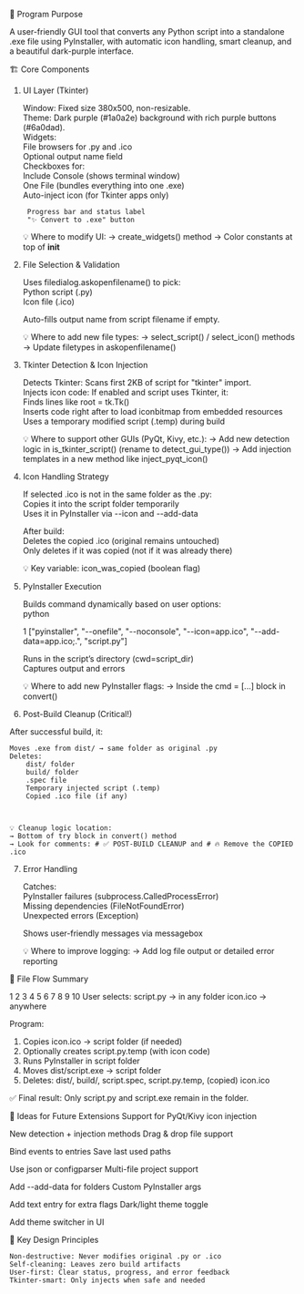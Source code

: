 
🧠 Program Purpose 

A user-friendly GUI tool that converts any Python script into a standalone .exe file using PyInstaller, with automatic icon handling, smart cleanup, and a beautiful dark-purple interface. 
 
🏗️ Core Components 
1. UI Layer (Tkinter) 

    Window: Fixed size 380x500, non-resizable.  
    Theme: Dark purple (#1a0a2e) background with rich purple buttons (#6a0dad).  
    Widgets:  
        File browsers for .py and .ico  
        Optional output name field  
        Checkboxes for:  
            Include Console (shows terminal window)  
            One File (bundles everything into one .exe)  
            Auto-inject icon (for Tkinter apps only)
             
        Progress bar and status label  
        "✨ Convert to .exe" button
         
     

    💡 Where to modify UI:
    → create_widgets() method
    → Color constants at top of __init__ 
     

 
2. File Selection & Validation 

    Uses filedialog.askopenfilename() to pick:  
        Python script (.py)  
        Icon file (.ico)
         
    Auto-fills output name from script filename if empty.
     

    💡 Where to add new file types:
    → select_script() / select_icon() methods
    → Update filetypes in askopenfilename() 
     

 
3. Tkinter Detection & Icon Injection 

    Detects Tkinter: Scans first 2KB of script for "tkinter" import.  
    Injects icon code: If enabled and script uses Tkinter, it:  
        Finds lines like root = tk.Tk()  
        Inserts code right after to load iconbitmap from embedded resources  
        Uses a temporary modified script (.temp) during build
         
     

    💡 Where to support other GUIs (PyQt, Kivy, etc.):
    → Add new detection logic in is_tkinter_script() (rename to detect_gui_type())
    → Add injection templates in a new method like inject_pyqt_icon() 
     

 
4. Icon Handling Strategy 

    If selected .ico is not in the same folder as the .py:  
        Copies it into the script folder temporarily  
        Uses it in PyInstaller via --icon and --add-data
         
    After build:  
        Deletes the copied .ico (original remains untouched)  
        Only deletes if it was copied (not if it was already there)
         
     

    💡 Key variable: icon_was_copied (boolean flag) 
     

 
5. PyInstaller Execution 

    Builds command dynamically based on user options:  
    python
     

     
    1
    ["pyinstaller", "--onefile", "--noconsole", "--icon=app.ico", "--add-data=app.ico;.", "script.py"]
     
     
    Runs in the script’s directory (cwd=script_dir)  
    Captures output and errors
     

    💡 Where to add new PyInstaller flags:
    → Inside the cmd = [...] block in convert() 
     

 
6. Post-Build Cleanup (Critical!) 

After successful build, it:   

    Moves .exe from dist/ → same folder as original .py  
    Deletes:  
        dist/ folder  
        build/ folder  
        .spec file  
        Temporary injected script (.temp)  
        Copied .ico file (if any)
         
     

    💡 Cleanup logic location:
    → Bottom of try block in convert() method
    → Look for comments: # ✅ POST-BUILD CLEANUP and # 🔥 Remove the COPIED .ico 
     

 
7. Error Handling 

    Catches:  
        PyInstaller failures (subprocess.CalledProcessError)  
        Missing dependencies (FileNotFoundError)  
        Unexpected errors (Exception)
         
    Shows user-friendly messages via messagebox
     

    💡 Where to improve logging:
    → Add log file output or detailed error reporting 
     

 
📁 File Flow Summary 
 
 
1
2
3
4
5
6
7
8
9
10
User selects:
  script.py  → in any folder
  icon.ico   → anywhere

Program:
  1. Copies icon.ico → script folder (if needed)
  2. Optionally creates script.py.temp (with icon code)
  3. Runs PyInstaller in script folder
  4. Moves dist/script.exe → script folder
  5. Deletes: dist/, build/, script.spec, script.py.temp, (copied) icon.ico
 
 

✅ Final result: Only script.py and script.exe remain in the folder. 
 
🔮 Ideas for Future Extensions 
Support for
PyQt/Kivy icon injection
	
New detection + injection methods
Drag & drop
file support
	
Bind
<Drop>
events to entries
Save last used paths
	
Use
json
or
configparser
Multi-file project support
	
Add
--add-data
for folders
Custom PyInstaller args
	
Add text entry for extra flags
Dark/light theme toggle
	
Add theme switcher in UI
 
 
🧩 Key Design Principles 

    Non-destructive: Never modifies original .py or .ico  
    Self-cleaning: Leaves zero build artifacts  
    User-first: Clear status, progress, and error feedback  
    Tkinter-smart: Only injects when safe and needed
     